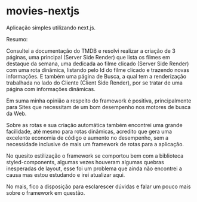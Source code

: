 # movies-nextjs
Aplicação simples utilizando next.js.

Resumo: 

Consultei a documentação do TMDB e resolvi realizar a criação de 3 páginas, uma principal (Server Side Render) que lista os filmes em destaque da semana, uma dedicada ao filme clicado (Server Side Render) com uma rota dinâmica, listando pelo Id do filme clicado e trazendo novas informações. E também uma página de Busca, a qual tem a renderização trabalhada no lado do Cliente (Client Side Render), por se tratar de uma página com informações dinâmicas.

Em suma minha opinião a respeito do framework é positiva, principalmente para Sites que necessitam de um bom desempenho nos motores de busca da Web.

Sobre as rotas e sua criação automática também encontrei uma grande facilidade, até mesmo para rotas dinâmicas, acredito que gera uma excelente economia de código e aumento no desempenho, sem a necessidade inclusive de mais um framework de rotas para a aplicação.

No quesito estilização o framework se comportou bem com a biblioteca styled-components, algumas vezes houveram algumas quebras inesperadas de layout, esse foi um problema que ainda não encontrei a causa mas estou estudando e irei atualizar aqui.

No mais, fico a disposição para esclarescer dúvidas e falar um pouco mais sobre o framework em questão.


